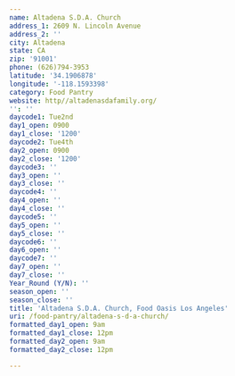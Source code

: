 ```yaml
---
name: Altadena S.D.A. Church
address_1: 2609 N. Lincoln Avenue
address_2: ''
city: Altadena
state: CA
zip: '91001'
phone: (626)794-3953
latitude: '34.1906878'
longitude: '-118.1593398'
category: Food Pantry
website: http//altadenasdafamily.org/
'': ''
daycode1: Tue2nd
day1_open: 0900
day1_close: '1200'
daycode2: Tue4th
day2_open: 0900
day2_close: '1200'
daycode3: ''
day3_open: ''
day3_close: ''
daycode4: ''
day4_open: ''
day4_close: ''
daycode5: ''
day5_open: ''
day5_close: ''
daycode6: ''
day6_open: ''
daycode7: ''
day7_open: ''
day7_close: ''
Year_Round (Y/N): ''
season_open: ''
season_close: ''
title: 'Altadena S.D.A. Church, Food Oasis Los Angeles'
uri: /food-pantry/altadena-s-d-a-church/
formatted_day1_open: 9am
formatted_day1_close: 12pm
formatted_day2_open: 9am
formatted_day2_close: 12pm

---
```

